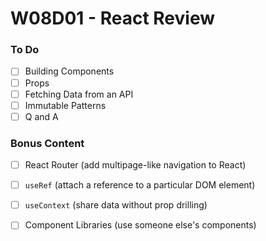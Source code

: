 # W08D01 - React Review

### To Do
- [ ] Building Components
- [ ] Props
- [ ] Fetching Data from an API
- [ ] Immutable Patterns
- [ ] Q and A

### Bonus Content
- [ ] React Router (add multipage-like navigation to React)
- [ ] `useRef` (attach a reference to a particular DOM element)
- [ ] `useContext` (share data without prop drilling)
- [ ] Component Libraries (use someone else's components)
















